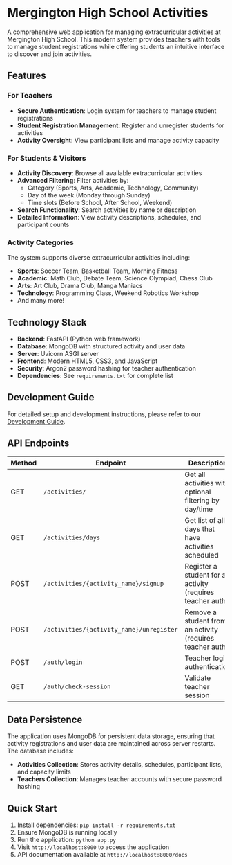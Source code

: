 # Mergington High School Activities

A comprehensive web application for managing extracurricular activities at Mergington High School. This modern system provides teachers with tools to manage student registrations while offering students an intuitive interface to discover and join activities.

## Features

### For Teachers
- **Secure Authentication**: Login system for teachers to manage student registrations
- **Student Registration Management**: Register and unregister students for activities
- **Activity Oversight**: View participant lists and manage activity capacity

### For Students & Visitors
- **Activity Discovery**: Browse all available extracurricular activities
- **Advanced Filtering**: Filter activities by:
  - Category (Sports, Arts, Academic, Technology, Community)
  - Day of the week (Monday through Sunday)
  - Time slots (Before School, After School, Weekend)
- **Search Functionality**: Search activities by name or description
- **Detailed Information**: View activity descriptions, schedules, and participant counts

### Activity Categories
The system supports diverse extracurricular activities including:
- **Sports**: Soccer Team, Basketball Team, Morning Fitness
- **Academic**: Math Club, Debate Team, Science Olympiad, Chess Club
- **Arts**: Art Club, Drama Club, Manga Maniacs
- **Technology**: Programming Class, Weekend Robotics Workshop
- And many more!

## Technology Stack

- **Backend**: FastAPI (Python web framework)
- **Database**: MongoDB with structured activity and user data
- **Server**: Uvicorn ASGI server
- **Frontend**: Modern HTML5, CSS3, and JavaScript
- **Security**: Argon2 password hashing for teacher authentication
- **Dependencies**: See `requirements.txt` for complete list

## Development Guide

For detailed setup and development instructions, please refer to our [Development Guide](../docs/how-to-develop.md).

## API Endpoints

| Method | Endpoint | Description |
|--------|----------|-------------|
| GET | `/activities/` | Get all activities with optional filtering by day/time |
| GET | `/activities/days` | Get list of all days that have activities scheduled |
| POST | `/activities/{activity_name}/signup` | Register a student for an activity (requires teacher auth) |
| POST | `/activities/{activity_name}/unregister` | Remove a student from an activity (requires teacher auth) |
| POST | `/auth/login` | Teacher login authentication |
| GET | `/auth/check-session` | Validate teacher session |

## Data Persistence

The application uses MongoDB for persistent data storage, ensuring that activity registrations and user data are maintained across server restarts. The database includes:

- **Activities Collection**: Stores activity details, schedules, participant lists, and capacity limits
- **Teachers Collection**: Manages teacher accounts with secure password hashing

## Quick Start

1. Install dependencies: `pip install -r requirements.txt`
2. Ensure MongoDB is running locally
3. Run the application: `python app.py`
4. Visit `http://localhost:8000` to access the application
5. API documentation available at `http://localhost:8000/docs`
